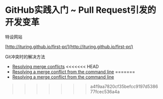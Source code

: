 # GitHub实践入门 ~ Pull Request引发的开发变革

特设网站

  [http://ituring.github.io/first-pr/](http://ituring.github.io/first-pr/)

Git冲突时的解决方法

-  [Resolving merge conflicts](https://help.github.com/articles/resolving-merge-conflicts/)
<<<<<<< HEAD
-  [Resolving a merge conflict from the command line](https://help.github.com/articles/rlving-a-merge-conflict-from-the-command-line/)
=======
-  [Resolving a merge conflict from the command line](https://help.gihub.com/articles/resolving-a-merge-conflict-from-the-command-line/)
>>>>>>> a4f9aa7820cf35befcc9197d538677fcec536a4a
